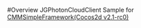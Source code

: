 #Overview
JGPhotonCloudClient Sample for [CMMSimpleFramework(Cocos2d v2.1-rc0)](https://github.com/kimbobv22/CMMSimpleFramework)
